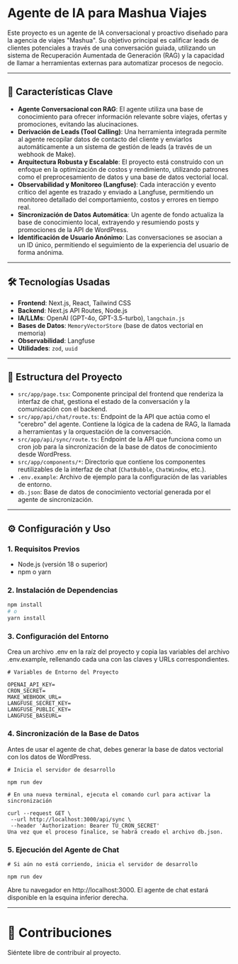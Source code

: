 # Agente de IA para Mashua Viajes

Este proyecto es un agente de IA conversacional y proactivo diseñado para la agencia de viajes "Mashua". Su objetivo principal es calificar leads de clientes potenciales a través de una conversación guiada, utilizando un sistema de Recuperación Aumentada de Generación (RAG) y la capacidad de llamar a herramientas externas para automatizar procesos de negocio.

---

## 🚀 Características Clave

- **Agente Conversacional con RAG**: El agente utiliza una base de conocimiento para ofrecer información relevante sobre viajes, ofertas y promociones, evitando las alucinaciones.
- **Derivación de Leads (Tool Calling)**: Una herramienta integrada permite al agente recopilar datos de contacto del cliente y enviarlos automáticamente a un sistema de gestión de leads (a través de un webhook de Make).
- **Arquitectura Robusta y Escalable**: El proyecto está construido con un enfoque en la optimización de costos y rendimiento, utilizando patrones como el preprocesamiento de datos y una base de datos vectorial local.
- **Observabilidad y Monitoreo (Langfuse)**: Cada interacción y evento crítico del agente es trazado y enviado a Langfuse, permitiendo un monitoreo detallado del comportamiento, costos y errores en tiempo real.
- **Sincronización de Datos Automática**: Un agente de fondo actualiza la base de conocimiento local, extrayendo y resumiendo posts y promociones de la API de WordPress.
- **Identificación de Usuario Anónimo**: Las conversaciones se asocian a un ID único, permitiendo el seguimiento de la experiencia del usuario de forma anónima.

---

## 🛠️ Tecnologías Usadas

- **Frontend**: Next.js, React, Tailwind CSS
- **Backend**: Next.js API Routes, Node.js
- **IA/LLMs**: OpenAI (GPT-4o, GPT-3.5-turbo), `langchain.js`
- **Bases de Datos**: `MemoryVectorStore` (base de datos vectorial en memoria)
- **Observabilidad**: Langfuse
- **Utilidades**: `zod`, `uuid`

---

## 📂 Estructura del Proyecto

- `src/app/page.tsx`: Componente principal del frontend que renderiza la interfaz de chat, gestiona el estado de la conversación y la comunicación con el backend.
- `src/app/api/chat/route.ts`: Endpoint de la API que actúa como el "cerebro" del agente. Contiene la lógica de la cadena de RAG, la llamada a herramientas y la orquestación de la conversación.
- `src/app/api/sync/route.ts`: Endpoint de la API que funciona como un cron job para la sincronización de la base de datos de conocimiento desde WordPress.
- `src/app/components/*`: Directorio que contiene los componentes reutilizables de la interfaz de chat (`ChatBubble`, `ChatWindow`, etc.).
- `.env.example`: Archivo de ejemplo para la configuración de las variables de entorno.
- `db.json`: Base de datos de conocimiento vectorial generada por el agente de sincronización.

---

## ⚙️ Configuración y Uso

### **1. Requisitos Previos**

- Node.js (versión 18 o superior)
- npm o yarn

### **2. Instalación de Dependencias**

```bash
npm install
# o
yarn install
```

### **3. Configuración del Entorno**

Crea un archivo .env en la raíz del proyecto y copia las variables del archivo .env.example, rellenando cada una con las claves y URLs correspondientes.

```
# Variables de Entorno del Proyecto

OPENAI_API_KEY=
CRON_SECRET=
MAKE_WEBHOOK_URL=
LANGFUSE_SECRET_KEY=
LANGFUSE_PUBLIC_KEY=
LANGFUSE_BASEURL=
```

### **4. Sincronización de la Base de Datos**

Antes de usar el agente de chat, debes generar la base de datos vectorial con los datos de WordPress.

```
# Inicia el servidor de desarrollo

npm run dev

# En una nueva terminal, ejecuta el comando curl para activar la sincronización

curl --request GET \
 --url http://localhost:3000/api/sync \
 --header 'Authorization: Bearer TU_CRON_SECRET'
Una vez que el proceso finalice, se habrá creado el archivo db.json.
```

### **5. Ejecución del Agente de Chat**

```
# Si aún no está corriendo, inicia el servidor de desarrollo

npm run dev
```

Abre tu navegador en http://localhost:3000. El agente de chat estará disponible en la esquina inferior derecha.

---

# 🤝 Contribuciones

Siéntete libre de contribuir al proyecto.

```

```
